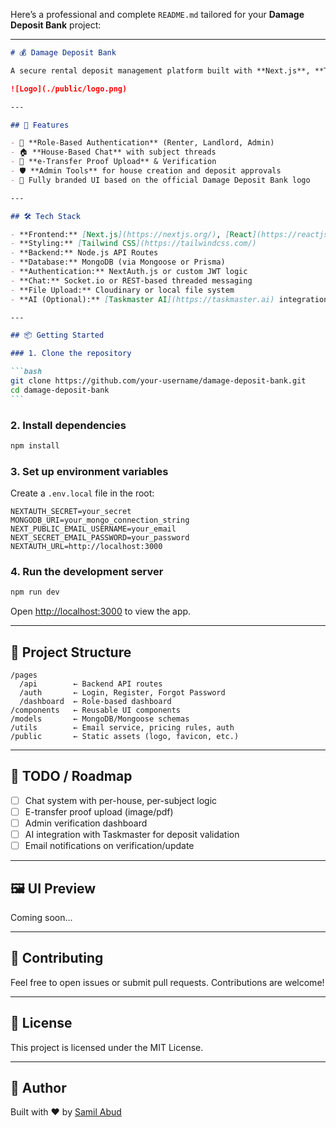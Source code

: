 Here’s a professional and complete `README.md` tailored for your **Damage Deposit Bank** project:

---

````markdown
# 💰 Damage Deposit Bank

A secure rental deposit management platform built with **Next.js**, **TypeScript**, and **Tailwind CSS**. Designed for renters, landlords, and admins to manage rental deposits through e-transfer proof, role-based chat, and admin verification.

![Logo](./public/logo.png)

---

## 🚀 Features

- 🔐 **Role-Based Authentication** (Renter, Landlord, Admin)
- 🏠 **House-Based Chat** with subject threads
- 💸 **e-Transfer Proof Upload** & Verification
- 🛡️ **Admin Tools** for house creation and deposit approvals
- 🎨 Fully branded UI based on the official Damage Deposit Bank logo

---

## 🛠 Tech Stack

- **Frontend:** [Next.js](https://nextjs.org/), [React](https://reactjs.org/)
- **Styling:** [Tailwind CSS](https://tailwindcss.com/)
- **Backend:** Node.js API Routes
- **Database:** MongoDB (via Mongoose or Prisma)
- **Authentication:** NextAuth.js or custom JWT logic
- **Chat:** Socket.io or REST-based threaded messaging
- **File Upload:** Cloudinary or local file system
- **AI (Optional):** [Taskmaster AI](https://taskmaster.ai) integration for deposit verification and assistant features

---

## 📦 Getting Started

### 1. Clone the repository

```bash
git clone https://github.com/your-username/damage-deposit-bank.git
cd damage-deposit-bank
```
````

### 2. Install dependencies

```bash
npm install
```

### 3. Set up environment variables

Create a `.env.local` file in the root:

```env
NEXTAUTH_SECRET=your_secret
MONGODB_URI=your_mongo_connection_string
NEXT_PUBLIC_EMAIL_USERNAME=your_email
NEXT_SECRET_EMAIL_PASSWORD=your_password
NEXTAUTH_URL=http://localhost:3000
```

### 4. Run the development server

```bash
npm run dev
```

Open [http://localhost:3000](http://localhost:3000) to view the app.

---

## 🧱 Project Structure

```
/pages
  /api        ← Backend API routes
  /auth       ← Login, Register, Forgot Password
  /dashboard  ← Role-based dashboard
/components   ← Reusable UI components
/models       ← MongoDB/Mongoose schemas
/utils        ← Email service, pricing rules, auth
/public       ← Static assets (logo, favicon, etc.)
```

---

## 🧪 TODO / Roadmap

- [ ] Chat system with per-house, per-subject logic
- [ ] E-transfer proof upload (image/pdf)
- [ ] Admin verification dashboard
- [ ] AI integration with Taskmaster for deposit validation
- [ ] Email notifications on verification/update

---

## 🖼️ UI Preview

Coming soon...

---

## 🙌 Contributing

Feel free to open issues or submit pull requests. Contributions are welcome!

---

## 📄 License

This project is licensed under the MIT License.

---

## 🧠 Author

Built with ❤️ by [Samil Abud](https://github.com/samilabud)

```

```
